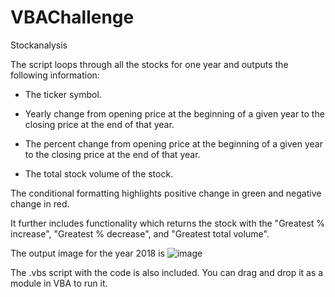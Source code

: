 # VBAChallenge
 Stockanalysis

The  script  loops  through all the stocks for one year and outputs the following information:

  * The ticker symbol.

  * Yearly change from opening price at the beginning of a given year to the closing price at the end of that year.

  * The percent change from opening price at the beginning of a given year to the closing price at the end of that year.

  * The total stock volume of the stock.

 The  conditional formatting  highlights positive change in green and negative change in red.


It further includes functionality which returns the stock with the "Greatest % increase", "Greatest % decrease", and "Greatest total volume".

The output image for the year 2018 is 
![image](/VBA/VBAChallenge/Year_2018.png)

The .vbs script with the code is also included. You can drag and drop it as a module in VBA to run it.

